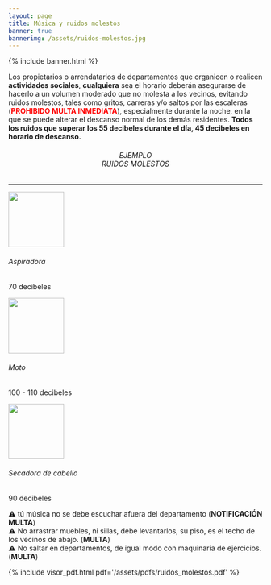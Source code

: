 ```yaml
---
layout: page
title: Música y ruidos molestos
banner: true
bannerimg: /assets/ruidos-molestos.jpg
---
```


{% include banner.html %}

<p class="font-karla">
Los propietarios o arrendatarios de departamentos que organicen o realicen <strong>actividades sociales</strong>, <strong>cualquiera</strong> sea el horario deberán asegurarse de hacerlo a un volumen moderado que no molesta a los vecinos, evitando ruidos molestos, tales como gritos, carreras y/o saltos por las escaleras (<strong style="color: red">PROHIBIDO MULTA INMEDIATA</strong>), especialmente durante la noche, en la que se puede alterar el descanso normal de los demás residentes. <strong>Todos los ruidos que superar los 55 decibeles durante el día, 45 decibeles en horario de descanso.</strong></p>


<section class="py-2">
   <h6 align="center" class="text-secondary my-3 ">EJEMPLO <div class="vr"></div> RUIDOS MOLESTOS</h6>
    <hr class="text-secondary mb-4">
    <div class="row mt-4">
        <!-- COL: 1 > CARD : 1 -->
        <div class="col-10 col-md-6 col-lg-4 col-xl-4 mb-3 mb-xl-0 mx-auto">
			<div class="card bg-warning bg-gradient rounded-pill border-0">
			  <div class="card-body text-center">
			    <img src="{{ '/assets/ruidos/aspiradora.png' | relative_url }}" class="img-fluid" style="height: 110px;object-fit: cover" />
			    <div class="card-body">
			      <h6 class="card-title">Aspiradora</h6>
			      <p class="card-text">70 decibeles</p>
			    </div>
			  </div>
			</div>
        </div>
        <!-- COL: 2 > CARD : 2 -->
        <div class="col-10 col-md-6 col-lg-4 col-xl-4 mb-3 mb-xl-0 mx-auto">
			<div class="card bg-danger bg-gradient border-0 rounded-pill">
			  <div class="card-body text-center">
			    <img src="{{ '/assets/ruidos/moto.png' | relative_url }}" class="img-fluid" style="height: 110px; object-fit: cover" />
			    <div class="card-body">
			      <h6 class="card-title">Moto</h6>
			      <p class="card-text">100 - 110 decibeles</p>
			    </div>
			  </div>
			</div>
        </div>
        <!-- COL: 3 > CARD : 3 -->
        <div class="col-10 col-md-6 col-lg-4 col-xl-4 mb-3 mb-xl-0 mx-auto">
			<div class="card bg-warning bg-gradient border-0 rounded-pill">
			  <div class="card-body text-center">
			    <img src="{{ '/assets/ruidos/secadora.png' | relative_url }}" class="img-fluid" style="height: 110px; object-fit: cover" />
			    <div class="card-body">
			      <h6 class="card-title">Secadora de cabello</h6>
			      <p class="card-text">90 decibeles</p>
			    </div>
			  </div>
			</div>
        </div>
    </div>
</section>


<div class="alert alert-danger mt-3 text-uppercase" role="alert">
  &#x26a0; tú música no se debe escuchar afuera del departamento (<strong>NOTIFICACIÓN  <div class="vr"></div> MULTA</strong>)
</div>

<div class="alert alert-danger mt-3 text-uppercase" role="alert">
  &#x26a0; No arrastrar muebles, ni sillas, debe levantarlos, su piso, es el techo de los vecinos de abajo. (<strong>MULTA</strong>)
</div>

<div class="alert alert-danger mt-3 text-uppercase" role="alert">
  &#x26a0; No saltar en departamentos, de igual modo con maquinaria de ejercicios. (<strong>MULTA</strong>)
</div>

{% include visor_pdf.html
	pdf='/assets/pdfs/ruidos_molestos.pdf'
%}